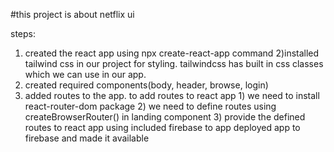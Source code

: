 #this project is about netflix ui 

steps:
1) created the react app using npx create-react-app command
2)installed tailwind css in our project for styling. tailwindcss has built in css classes which we can use in our app. 
3) created required components(body, header, browse, login)
4) added routes to the app.
    to add routes to react app
        1) we need to install react-router-dom package
        2) we need to define routes using createBrowserRouter() in landing component
        3) provide the defined routes to react app using <RouterProvider router={routes}>
included firebase to app
deployed app to firebase and made it available

 